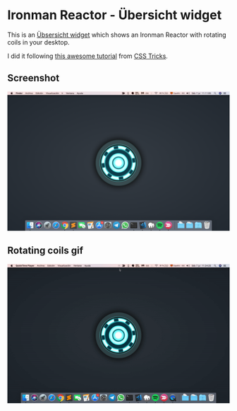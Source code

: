 # Ironman Reactor - Übersicht widget

This is an [Übsersicht widget](http://tracesof.net/uebersicht/) which shows an Ironman Reactor with rotating coils in your desktop.

I did it following [this awesome tutorial](https://css-tricks.com/iron-mans-arc-reactor-using-css3-transforms-and-animations/) from [CSS Tricks](https://css-tricks.com/).

## Screenshot

![Ironman Reactor Screenshot](screenshot_gh.png)

## Rotating coils gif

![Ironman Reactor rotating coils gif](ironman-reactor.gif)
